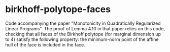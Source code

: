 # birkhoff-polytope-faces
Code accompanying the paper "Monotonicity in Quadratically Regularized Linear Programs". The proof of Lemma 4.10 in that paper relies on this code, checking that all faces of the Birkhoff polytope (for marginal dimension up to 4) satisfy the following property: the minimum-norm point of the affine hull of the face is included in the face.
